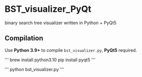 # BST_visualizer_PyQt
binary search tree visualizer written in Python + PyQt5

## Compilation

Use **Python 3.9+** to compile `bst_visualizer.py`, **PyQt5** required.

'''
brew install python3.10
pip install pyqt5
'''

'''
python bst_visualizer.py
'''
